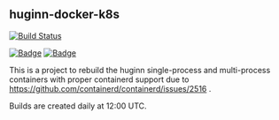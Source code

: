 ## huginn-docker-k8s
[![Build Status](https://iloveyatoo.semaphoreci.com/badges/huginn-docker-k8s/branches/master.svg?style=shields)](https://iloveyatoo.semaphoreci.com/projects/huginn-docker-k8s) 

[![Badge](https://img.shields.io/docker/v/iloveyatoo/huginn-single-process/ubuntu?label=iloveyatoo%2Fhuginn-single-process)](https://hub.docker.com/repository/docker/iloveyatoo/huginn-single-process) [![Badge](https://img.shields.io/docker/v/iloveyatoo/huginn-multi-process/ubuntu?label=iloveyatoo%2Fhuginn-multi-process)](https://hub.docker.com/repository/docker/iloveyatoo/huginn-multi-process) 


This is a project to rebuild the huginn single-process and multi-process containers with proper containerd support due to https://github.com/containerd/containerd/issues/2516 .

Builds are created daily at 12:00 UTC.
